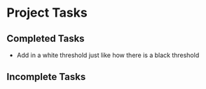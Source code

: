 # Project Tasks

## Completed Tasks
- Add in a white threshold just like how there is a black threshold

## Incomplete Tasks